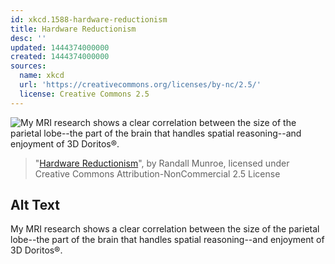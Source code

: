 ```yaml
---
id: xkcd.1588-hardware-reductionism
title: Hardware Reductionism
desc: ''
updated: 1444374000000
created: 1444374000000
sources:
  name: xkcd
  url: 'https://creativecommons.org/licenses/by-nc/2.5/'
  license: Creative Commons 2.5
---
```

![My MRI research shows a clear correlation between the size of the parietal lobe--the part of the brain that handles spatial reasoning--and enjoyment of 3D Doritos®.](https://imgs.xkcd.com/comics/hardware_reductionism.png)
> "[Hardware Reductionism](https://xkcd.com/1588/)", by Randall Munroe, licensed under Creative Commons Attribution-NonCommercial 2.5 License

## Alt Text
My MRI research shows a clear correlation between the size of the parietal lobe--the part of the brain that handles spatial reasoning--and enjoyment of 3D Doritos®.
